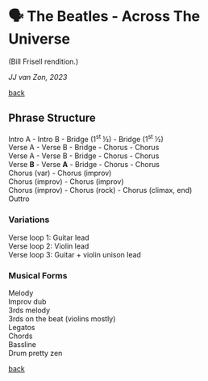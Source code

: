 🗣️ The Beatles - Across The Universe
======================================

(Bill Frisell rendition.)

*JJ van Zon, 2023*

[back](./README.md)

Phrase Structure
----------------

Intro A - Intro B - Bridge (1<sup>st</sup> ½) - Bridge (1<sup>st</sup> ½)  
Verse A - Verse B - Bridge - Chorus - Chorus  
Verse A - Verse B - Bridge - Chorus - Chorus  
Verse __B__ - Verse __A__ - Bridge - Chorus - Chorus  
Chorus (var) - Chorus (improv)  
Chorus (improv) - Chorus (improv)  
Chorus (improv) - Chorus (rock) - Chorus (climax, end)  
Outtro  

### Variations

Verse loop 1: Guitar lead  
Verse loop 2: Violin lead  
Verse loop 3: Guitar + violin unison lead  

### Musical Forms

Melody  
Improv dub  
3rds melody  
3rds on the beat (violins mostly)  
Legatos  
Chords  
Bassline  
Drum pretty zen  

[back](./README.md)
